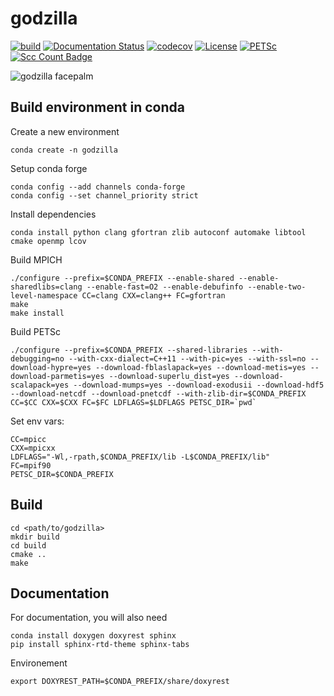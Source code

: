 godzilla
=====

[![build](https://github.com/andrsd/godzilla/actions/workflows/build.yml/badge.svg?branch=godzilla&event=push)](https://github.com/andrsd/godzilla/actions/workflows/build.yml)
[![Documentation Status](https://readthedocs.org/projects/godzilla-fem/badge/?version=latest)](https://godzilla-fem.readthedocs.io/en/latest/?badge=latest)
[![codecov](https://codecov.io/gh/andrsd/godzilla/branch/godzilla/graph/badge.svg?token=7KL45W9Z4G)](https://codecov.io/gh/andrsd/godzilla)
[![License](http://img.shields.io/:license-mit-blue.svg)](https://andrsd.mit-license.org/)
[![PETSc](https://img.shields.io/badge/PETSc-3.16-red)](https://petsc.org/)
[![Scc Count Badge](https://sloc.xyz/github/andrsd/godzilla/)](https://github.com/andrsd/godzilla/)


![godzilla facepalm](https://img.memecdn.com/godzilla-facepalm_o_204968.jpg)


Build environment in conda
--------------------------

Create a new environment
```
conda create -n godzilla
```

Setup conda forge
```
conda config --add channels conda-forge
conda config --set channel_priority strict
```

Install dependencies
```
conda install python clang gfortran zlib autoconf automake libtool cmake openmp lcov
```

Build MPICH
```
./configure --prefix=$CONDA_PREFIX --enable-shared --enable-sharedlibs=clang --enable-fast=O2 --enable-debufinfo --enable-two-level-namespace CC=clang CXX=clang++ FC=gfortran
make
make install
```

Build PETSc
```
./configure --prefix=$CONDA_PREFIX --shared-libraries --with-debugging=no --with-cxx-dialect=C++11 --with-pic=yes --with-ssl=no --download-hypre=yes --download-fblaslapack=yes --download-metis=yes --download-parmetis=yes --download-superlu_dist=yes --download-scalapack=yes --download-mumps=yes --download-exodusii --download-hdf5 --download-netcdf --download-pnetcdf --with-zlib-dir=$CONDA_PREFIX CC=$CC CXX=$CXX FC=$FC LDFLAGS=$LDFLAGS PETSC_DIR=`pwd`
```

Set env vars:
```
CC=mpicc
CXX=mpicxx
LDFLAGS="-Wl,-rpath,$CONDA_PREFIX/lib -L$CONDA_PREFIX/lib"
FC=mpif90
PETSC_DIR=$CONDA_PREFIX
```

Build
-----

```
cd <path/to/godzilla>
mkdir build
cd build
cmake ..
make
```

Documentation
-------------

For documentation, you will also need
```
conda install doxygen doxyrest sphinx
pip install sphinx-rtd-theme sphinx-tabs
```

Environement
```
export DOXYREST_PATH=$CONDA_PREFIX/share/doxyrest
```
